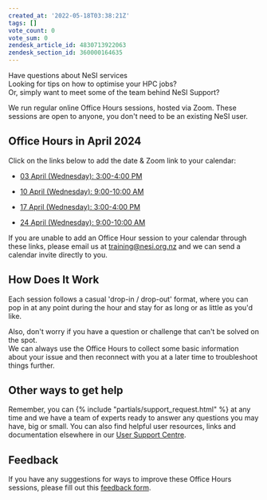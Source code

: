 ```yaml
---
created_at: '2022-05-18T03:38:21Z'
tags: []
vote_count: 0
vote_sum: 0
zendesk_article_id: 4830713922063
zendesk_section_id: 360000164635
---
```


Have questions about NeSI services<br>
Looking for tips on how to optimise your HPC jobs?<br>
Or, simply want to meet some of the team behind NeSI Support?<br>

We run regular online Office Hours sessions, hosted via Zoom. These
sessions are open to anyone, you don't need to be an existing NeSI
user.

## Office Hours in April 2024

Click on the links below to add the date & Zoom link to your calendar:

- [03 April (Wednesday): 3:00-4:00
    PM](https://calendar.google.com/calendar/event?action=TEMPLATE&tmeid=MXNtdHRraWVxMWZpcWlmNXJ2aHIyYWUwa28gY19oZW42cnIwMmV0MzlrYXQyaG11YW1pZG90c0Bn&tmsrc=c_hen6rr02et39kat2hmuamidots%40group.calendar.google.com)

- [10 April (Wednesday): 9:00-10:00
    AM](https://calendar.google.com/calendar/event?action=TEMPLATE&tmeid=M3BtNnJkbHJ2bWtyc3BxZWVtanQ0a2VpN3EgY19oZW42cnIwMmV0MzlrYXQyaG11YW1pZG90c0Bn&tmsrc=c_hen6rr02et39kat2hmuamidots%40group.calendar.google.com)

- [17 April (Wednesday): 3:00-4:00
    PM](https://calendar.google.com/calendar/event?action=TEMPLATE&tmeid=NTdrNjJxMDlhODltZGV1Z3B1dDNmNWE1cWEgY19oZW42cnIwMmV0MzlrYXQyaG11YW1pZG90c0Bn&tmsrc=c_hen6rr02et39kat2hmuamidots%40group.calendar.google.com)

- [24 April (Wednesday): 9:00-10:00
    AM](https://calendar.google.com/calendar/event?action=TEMPLATE&tmeid=MXN0aGx1bjJpbjRicnJpMWZka2Jkc3NjbHIgY19oZW42cnIwMmV0MzlrYXQyaG11YW1pZG90c0Bn&tmsrc=c_hen6rr02et39kat2hmuamidots%40group.calendar.google.com)

If you are unable to add an Office Hour session to your calendar through
these links, please email us at [training@nesi.org.nz](training@nesi.org.nz) and we can send a
calendar invite directly to you.

## How Does It Work

Each session follows a casual 'drop-in / drop-out' format, where you can
pop in at any point during the hour and stay for as long or as little as
you'd like.

Also, don't worry if you have a question or challenge that can't be
solved on the spot.  
We can always use the Office Hours to collect some basic information
about your issue and then reconnect with you at a later time to
troubleshoot things further.

## Other ways to get help

Remember, you can  {% include "partials/support_request.html" %} at any
time and we have a team of experts ready to answer any questions you may
have, big or small. You can also find helpful user resources, links and
documentation elsewhere in our [User Support Centre](https://support.nesi.org.nz/hc/en-gb).

## Feedback

If you have any suggestions for ways to improve these Office Hours
sessions, please fill out this [feedback form](https://forms.gle/HELw73FpUQaTYBV6A).
